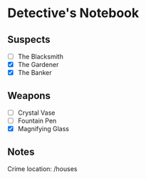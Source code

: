 # Detective's Notebook

## Suspects
- [ ] The Blacksmith
- [X] The Gardener
- [X] The Banker

## Weapons
- [ ] Crystal Vase
- [ ] Fountain Pen
- [X] Magnifying Glass

## Notes
Crime location: /houses
